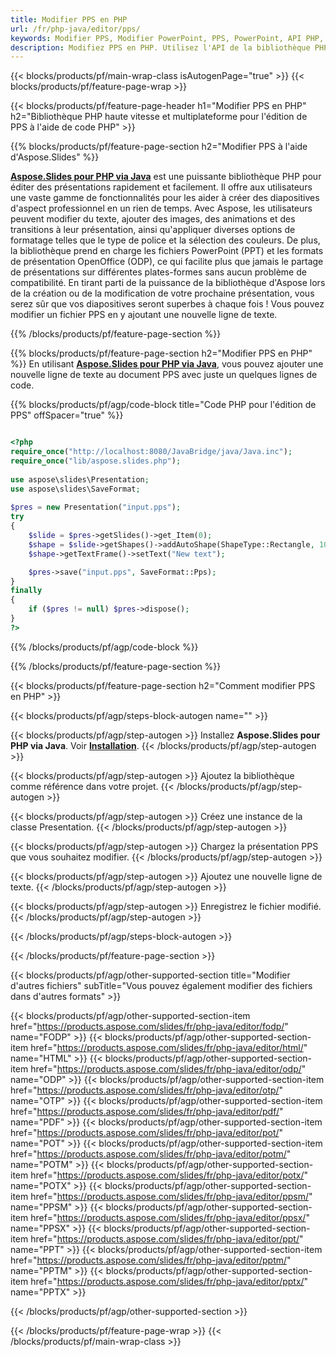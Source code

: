 ```yaml
---
title: Modifier PPS en PHP
url: /fr/php-java/editor/pps/
keywords: Modifier PPS, Modifier PowerPoint, PPS, PowerPoint, API PHP, Bibliothèque PHP
description: Modifiez PPS en PHP. Utilisez l'API de la bibliothèque PHP pour modifier les fichiers PPS
---
```


{{< blocks/products/pf/main-wrap-class isAutogenPage="true" >}}
{{< blocks/products/pf/feature-page-wrap >}}

{{< blocks/products/pf/feature-page-header h1="Modifier PPS en PHP" h2="Bibliothèque PHP haute vitesse et multiplateforme pour l'édition de PPS à l'aide de code PHP" >}}

{{% blocks/products/pf/feature-page-section h2="Modifier PPS à l'aide d'Aspose.Slides" %}}

[**Aspose.Slides pour PHP via Java**](https://products.aspose.com/slides/fr/php-java/) est une puissante bibliothèque PHP pour éditer des présentations rapidement et facilement. Il offre aux utilisateurs une vaste gamme de fonctionnalités pour les aider à créer des diapositives d'aspect professionnel en un rien de temps. Avec Aspose, les utilisateurs peuvent modifier du texte, ajouter des images, des animations et des transitions à leur présentation, ainsi qu'appliquer diverses options de formatage telles que le type de police et la sélection des couleurs. De plus, la bibliothèque prend en charge les fichiers PowerPoint (PPT) et les formats de présentation OpenOffice (ODP), ce qui facilite plus que jamais le partage de présentations sur différentes plates-formes sans aucun problème de compatibilité. En tirant parti de la puissance de la bibliothèque d'Aspose lors de la création ou de la modification de votre prochaine présentation, vous serez sûr que vos diapositives seront superbes à chaque fois !
Vous pouvez modifier un fichier PPS en y ajoutant une nouvelle ligne de texte. 

{{% /blocks/products/pf/feature-page-section %}}

{{% blocks/products/pf/feature-page-section  h2="Modifier PPS en PHP" %}}
En utilisant [**Aspose.Slides pour PHP via Java**](https://products.aspose.com/slides/fr/php-java/), vous pouvez ajouter une nouvelle ligne de texte au document PPS avec juste un quelques lignes de code.

{{% blocks/products/pf/agp/code-block title="Code PHP pour l'édition de PPS" offSpacer="true" %}}

```php

<?php
require_once("http://localhost:8080/JavaBridge/java/Java.inc");
require_once("lib/aspose.slides.php");
 
use aspose\slides\Presentation;
use aspose\slides\SaveFormat;
 
$pres = new Presentation("input.pps");
try
{
    $slide = $pres->getSlides()->get_Item(0);     
    $shape = $slide->getShapes()->addAutoShape(ShapeType::Rectangle, 10, 10, 100, 50);
    $shape->getTextFrame()->setText("New text");

    $pres->save("input.pps", SaveFormat::Pps);
}
finally
{
    if ($pres != null) $pres->dispose();
}
?>
```
{{% /blocks/products/pf/agp/code-block %}}

{{% /blocks/products/pf/feature-page-section %}}

{{< blocks/products/pf/feature-page-section  h2="Comment modifier PPS en PHP" >}}

{{< blocks/products/pf/agp/steps-block-autogen name="" >}}


{{< blocks/products/pf/agp/step-autogen >}}
Installez **Aspose.Slides pour PHP via Java**. Voir [**Installation**](https://docs.aspose.com/slides/php-java/installation/).
{{< /blocks/products/pf/agp/step-autogen >}}

{{< blocks/products/pf/agp/step-autogen >}}
Ajoutez la bibliothèque comme référence dans votre projet.
{{< /blocks/products/pf/agp/step-autogen >}}

{{< blocks/products/pf/agp/step-autogen >}}
Créez une instance de la classe Presentation.
{{< /blocks/products/pf/agp/step-autogen >}}

{{< blocks/products/pf/agp/step-autogen >}}
Chargez la présentation PPS que vous souhaitez modifier.
{{< /blocks/products/pf/agp/step-autogen >}}

{{< blocks/products/pf/agp/step-autogen >}}
Ajoutez une nouvelle ligne de texte.
{{< /blocks/products/pf/agp/step-autogen >}}

{{< blocks/products/pf/agp/step-autogen >}}
Enregistrez le fichier modifié.
{{< /blocks/products/pf/agp/step-autogen >}}

{{< /blocks/products/pf/agp/steps-block-autogen >}}


{{< /blocks/products/pf/feature-page-section >}}

{{< blocks/products/pf/agp/other-supported-section title="Modifier d'autres fichiers" subTitle="Vous pouvez également modifier des fichiers dans d'autres formats" >}}

{{< blocks/products/pf/agp/other-supported-section-item href="https://products.aspose.com/slides/fr/php-java/editor/fodp/" name="FODP" >}}
{{< blocks/products/pf/agp/other-supported-section-item href="https://products.aspose.com/slides/fr/php-java/editor/html/" name="HTML" >}}
{{< blocks/products/pf/agp/other-supported-section-item href="https://products.aspose.com/slides/fr/php-java/editor/odp/" name="ODP" >}}
{{< blocks/products/pf/agp/other-supported-section-item href="https://products.aspose.com/slides/fr/php-java/editor/otp/" name="OTP" >}}
{{< blocks/products/pf/agp/other-supported-section-item href="https://products.aspose.com/slides/fr/php-java/editor/pdf/" name="PDF" >}}
{{< blocks/products/pf/agp/other-supported-section-item href="https://products.aspose.com/slides/fr/php-java/editor/pot/" name="POT" >}}
{{< blocks/products/pf/agp/other-supported-section-item href="https://products.aspose.com/slides/fr/php-java/editor/potm/" name="POTM" >}}
{{< blocks/products/pf/agp/other-supported-section-item href="https://products.aspose.com/slides/fr/php-java/editor/potx/" name="POTX" >}}
{{< blocks/products/pf/agp/other-supported-section-item href="https://products.aspose.com/slides/fr/php-java/editor/ppsm/" name="PPSM" >}}
{{< blocks/products/pf/agp/other-supported-section-item href="https://products.aspose.com/slides/fr/php-java/editor/ppsx/" name="PPSX" >}}
{{< blocks/products/pf/agp/other-supported-section-item href="https://products.aspose.com/slides/fr/php-java/editor/ppt/" name="PPT" >}}
{{< blocks/products/pf/agp/other-supported-section-item href="https://products.aspose.com/slides/fr/php-java/editor/pptm/" name="PPTM" >}}
{{< blocks/products/pf/agp/other-supported-section-item href="https://products.aspose.com/slides/fr/php-java/editor/pptx/" name="PPTX" >}}


{{< /blocks/products/pf/agp/other-supported-section >}}

{{< /blocks/products/pf/feature-page-wrap >}}
{{< /blocks/products/pf/main-wrap-class >}}